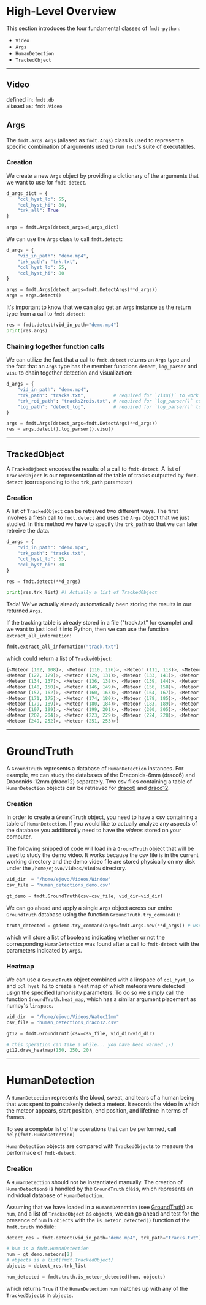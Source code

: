 # High-Level Overview

This section introduces the four fundamental classes of `fmdt-python`:

- `Video`
- `Args`
- `HumanDetection`
- `TrackedObject`

---

## Video
defined in: `fmdt.db` <br>
aliased as: `fmdt.Video`


## Args

The `fmdt.args.Args` (aliased as `fmdt.Args`) class is used to represent a 
specific combination of arguments used to run `fmdt`'s suite of executables.

### Creation

We create a new `Args` object by providing a dictionary of the arguments that we 
want to use for `fmdt-detect`.

```Python
d_args_dict = {
    "ccl_hyst_lo": 55,
    "ccl_hyst_hi": 80,
    "trk_all": True
}

args = fmdt.Args(detect_args=d_args_dict)
```

We can use the `Args` class to call `fmdt.detect`:

```Python
d_args = {
    "vid_in_path": "demo.mp4",
    "trk_path": "trk.txt",
    "ccl_hyst_lo": 55,
    "ccl_hyst_hi": 80
}

args = fmdt.Args(detect_args=fmdt.DetectArgs(**d_args))
args = args.detect()
```

It's important to know that we can also get an `Args` instance as the return 
type from a call to `fmdt.detect`:

```Python
res = fmdt.detect(vid_in_path="demo.mp4")
print(res.args)
```

### Chaining together function calls

We can utilize the fact that a call to `fmdt.detect` returns an `Args` type and 
the fact that an `Args` type has the member functions `detect`, `log_parser` and 
`visu` to chain together detection and visualization:

```Python
d_args = {
    "vid_in_path": "demo.mp4",
    "trk_path": "tracks.txt",          # required for `visu()` to work
    "trk_roi_path": "tracks2rois.txt", # required for `log_parser()` to work
    "log_path": "detect_log",          # required for `log_parser()` to work
}

args = fmdt.Args(detect_args=fmdt.DetectArgs(**d_args))
res = args.detect().log_parser().visu()
```

---

## TrackedObject

A `TrackedOjbect` encodes the results of a call to `fmdt-detect`. A list of 
`TrackedObject` is our representation of the table of tracks outputted by 
`fmdt-detect` (corresponding to the `trk_path` parameter)

### Creation

A list of `TrackedObject` can be retreived two different ways. The first 
involves a fresh call to `fmdt.detect` and uses the `Args` object that we just 
studied. In this method we **have** to specify the `trk_path` so that we can 
later retreive the data.

```Python
d_args = {
    "vid_in_path": "demo.mp4",
    "trk_path": "tracks.txt",
    "ccl_hyst_lo": 55,
    "ccl_hyst_hi": 80
}

res = fmdt.detect(**d_args)

print(res.trk_list) #! Actually a list of TrackedObject
```

Tada! We've actually already automatically been storing the results in our 
returned `Args`.

If the tracking table is already stored in a file ("track.txt" for example) and 
we want to just load it into Python, then we can use the function 
`extract_all_information`:

```Python
fmdt.extract_all_information("track.txt")
```

which could return a list of `TrackedObject`:

```Python
[<Meteor (102, 108)>, <Meteor (110, 126)>, <Meteor (111, 118)>, <Meteor (121, 123)>, 
<Meteor (127, 129)>, <Meteor (129, 131)>, <Meteor (133, 141)>, <Meteor (134, 143)>, 
<Meteor (134, 137)>, <Meteor (136, 138)>, <Meteor (139, 144)>, <Meteor (139, 142)>, 
<Meteor (140, 150)>, <Meteor (146, 149)>, <Meteor (156, 158)>, <Meteor (156, 165)>, 
<Meteor (157, 162)>, <Meteor (160, 163)>, <Meteor (164, 167)>, <Meteor (167, 169)>, 
<Meteor (171, 175)>, <Meteor (174, 180)>, <Meteor (178, 185)>, <Meteor (179, 181)>, 
<Meteor (179, 189)>, <Meteor (180, 184)>, <Meteor (183, 189)>, <Meteor (194, 197)>,
<Meteor (197, 199)>, <Meteor (199, 201)>, <Meteor (200, 205)>, <Meteor (201, 203)>, 
<Meteor (202, 204)>, <Meteor (223, 229)>, <Meteor (224, 228)>, <Meteor (227, 231)>, 
<Meteor (249, 252)>, <Meteor (251, 253)>]
```

---

# GroundTruth

A `GroundTruth` represents a database of `HumanDetection` instances. For 
example, we can study the databases of the Draconids-6mm (draco6) and 
Draconids-12mm (draco12) separately. Two csv files containing a table of 
`HumanDetection`  objects can be retrieved for 
[draco6](https://github.com/ejovo13/fmdt_python_clean/blob/main/data/human_detections_draco6.csv) 
and 
[draco12](https://github.com/ejovo13/fmdt_python_clean/blob/main/data/human_detections_draco12.csv).

### Creation

In order to create a `GroundTruth` object, you need to have a csv containing a 
table of `HumanDetection`. If you would like to actually analyze any aspects of 
the database you additionally need to have the _videos_ stored on your computer.

The following snipped of code will load in a `GroundTruth` object that will be 
used to study the demo video. It works because the csv file is in the current 
working directory and the demo video file are stored physically on my disk under 
the `/home/ejovo/Videos/Window` directory.

```Python
vid_dir  = "/home/ejovo/Videos/Window"
csv_file = "human_detections_demo.csv"

gt_demo = fmdt.GroundTruth(csv=csv_file, vid_dir=vid_dir)
```

We can go ahead and apply a single `Args` object across our entire `GroundTruth` 
database using the function `GroundTruth.try_command()`:

```Python
truth_detected = gtdemo.try_command(args=fmdt.Args.new(**d_args)) # use any fmdt.Args from before
```

which will store a list of booleans indicating whether or not the corresponding 
`HumanDetection` was found after a call to `fmdt-detect` with the parameters 
indicated by `Args`.

### Heatmap

We can use a `GroundTruth` object combined with a linspace of `ccl_hyst_lo` and 
`ccl_hyst_hi` to create a heat map of which meteors were detected usign the 
specified lumonisity parameters. To do so we simply call the function 
`GroundTruth.heat_map`, which has a similar argument placement as numpy's 
`linspace`.

```Python
vid_dir  = "/home/ejovo/Videos/Watec12mm"
csv_file = "human_detections_draco12.csv"

gt12 = fmdt.GroundTruth(csv=csv_file, vid_dir=vid_dir)

# this operation can take a while... you have been warned ;-)
gt12.draw_heatmap(150, 250, 20)
```

---

# HumanDetection

A `HumanDetection` represents the blood, sweat, and tears of a human being that 
was spent to painstakenly detect a meteor. It records the video in which the 
meteor appears, start position, end position, and lifetime in terms of frames.

To see a complete list of the operations that can be performed, call 
`help(fmdt.HumanDetection)`

`HumanDetection` objects are compared with `TrackedObject`s to measure the 
performace of `fmdt-detect`.

### Creation

A `HumanDetection` should not be instantiated manually. The creation of 
`HumanDetection`s is handled by the `GroundTruth` class, which represents an 
individual database of `HumanDetection`.

Assuming that we have loaded in a `HumandDetection` (see 
[GroundTruth](#GroundTruth)) as `hum`, and a list of `TrackedObject` as 
`objects`, we can go ahead and test for the presence of `hum` in `objects` with 
the `is_meteor_detected()` function of the `fmdt.truth` module:

```Python
detect_res = fmdt.detect(vid_in_path="demo.mp4", trk_path="tracks.txt")

# hum is a fmdt.HumanDetection
hum = gt_demo.meteors[2]
# objects is a list[fmdt.TrackedObject]
objects = detect_res.trk_list

hum_detected = fmdt.truth.is_meteor_detected(hum, objects)
```

which returns `True` if the `HumanDetection` `hum` matches up with any of the 
`TrackedObject`s in `objects`.
